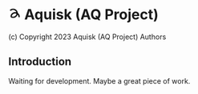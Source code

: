 # <img src="Aquisk.png" height="5%" width="5%" /> Aquisk (AQ Project)

(c) Copyright 2023 Aquisk (AQ Project) Authors  

## Introduction
Waiting for development. Maybe a great piece of work.
